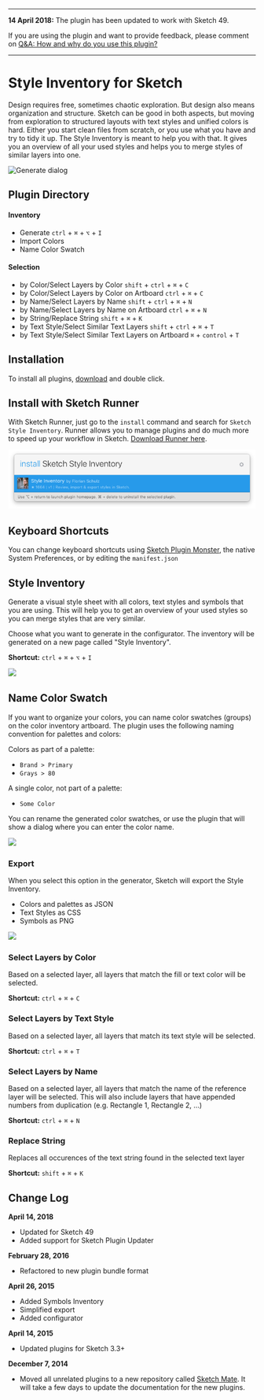 *****
**14 April 2018:** The plugin has been updated to work with Sketch 49.

If you are using the plugin and want to provide feedback, please comment on [Q&A: How and why do you use this plugin?](https://github.com/getflourish/Sketch-Style-Inventory/issues/94)

*****

# Style Inventory for Sketch

Design requires free, sometimes chaotic exploration. But design also means organization and structure. Sketch can be good in both aspects, but moving from exploration to structured layouts with text styles and unified colors is hard. Either you start clean files from scratch, or you use what you have and try to tidy it up. The Style Inventory is meant to help you with that. It gives you an overview of all your used styles and helps you to merge styles of similar layers into one.

![Generate dialog](http://f.cl.ly/items/3944230o3a0V1u2u463t/export%20metadata.gif)

## Plugin Directory

#### Inventory
* Generate `ctrl` + `⌘` + `⌥` + `I`
* Import Colors
* Name Color Swatch

#### Selection
* by Color/Select Layers by Color `shift` + `ctrl` + `⌘` + `C`
* by Color/Select Layers by Color on Artboard `ctrl` + `⌘` + `C`
* by Name/Select Layers by Name `shift` + `ctrl` + `⌘` + `N`
* by Name/Select Layers by Name on Artboard `ctrl` + `⌘` + `N`
* by String/Replace String `shift` + `⌘` + `K`
* by Text Style/Select Similar Text Layers `shift` + `ctrl` + `⌘` + `T`
* by Text Style/Select Similar Text Layers on Artboard `⌘` + `control` + `T`


## Installation

To install all plugins, [download](https://github.com/getflourish/Sketch-Style-Inventory/archive/master.zip) and double click.

## Install with Sketch Runner
With Sketch Runner, just go to the `install` command and search for `Sketch Style Inventory`. Runner allows you to manage plugins and do much more to speed up your workflow in Sketch. [Download Runner here](http://www.sketchrunner.com).

![Install with Sketch Runner](sketch-style-inventory-runner.png)

## Keyboard Shortcuts

You can change keyboard shortcuts using [Sketch Plugin Monster](https://github.com/PeachScript/sketch-plugin-monster), the native System Preferences, or by editing the `manifest.json`

## Style Inventory
Generate a visual style sheet with all colors, text styles and symbols that you are using. This will help you to get an overview of your used styles so you can merge styles that are very similar.

Choose what you want to generate in the configurator. The inventory will be generated on a new page called "Style Inventory".

**Shortcut:** `ctrl` + `⌘` + `⌥` + `I`

![](https://dzwonsemrish7.cloudfront.net/items/3T0W380P081I1a1E422N/Bildschirmfoto%202018-04-14%20um%2012.12.59.png)


## Name Color Swatch
If you want to organize your colors, you can name color swatches (groups) on the color inventory artboard. The plugin uses the following naming convention for palettes and colors:

Colors as part of a palette:

- `Brand > Primary`
- `Grays > 80`

A single color, not part of a palette:

- `Some Color`

You can rename the generated color swatches, or use the plugin that will show a dialog where you can enter the color name.

![](https://dzwonsemrish7.cloudfront.net/items/1i2J142t2L1I3o250S09/Bildschirmfoto%202018-04-14%20um%2012.11.38.png)

### Export

When you select this option in the generator, Sketch will export the Style Inventory.

- Colors and palettes as JSON
- Text Styles as CSS
- Symbols as PNG

![](https://dzwonsemrish7.cloudfront.net/items/0d2R2j0Q3m0f2F3y1T1x/Bildschirmfoto%202018-04-14%20um%2012.09.32.png)

### Select Layers by Color

Based on a selected layer, all layers that match the fill or text color will be selected.

**Shortcut:** `ctrl` + `⌘` + `C`

### Select Layers by Text Style

Based on a selected layer, all layers that match its text style will be selected.

**Shortcut:** `ctrl` + `⌘` + `T`


### Select Layers by Name

Based on a selected layer, all layers that match the name of the reference layer will be selected. This will also include layers that have appended numbers from duplication (e.g. Rectangle 1, Rectangle 2, …)

**Shortcut:** `ctrl` + `⌘` + `N`

### Replace String

Replaces all occurences of the text string found in the selected text layer

**Shortcut:** `shift` + `⌘` + `K`


## Change Log

**April 14, 2018**
* Updated for Sketch 49
* Added support for Sketch Plugin Updater

**February 28, 2016**
* Refactored to new plugin bundle format

**April 26, 2015**
* Added Symbols Inventory
* Simplified export
* Added configurator

**April 14, 2015**
* Updated plugins for Sketch 3.3+

**December 7, 2014**
* Moved all unrelated plugins to a new repository called [Sketch Mate](https://github.com/getflourish/Sketch-Mate). It will take a few days to update the documentation for the new plugins.
